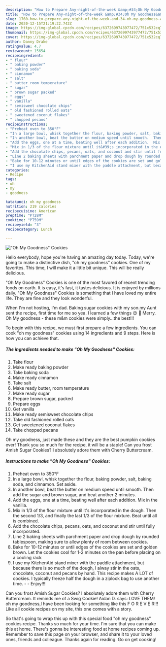 ```yaml
---
description: "How to Prepare Any-night-of-the-week &amp;#34;Oh My Goodness&amp;#34; Cookies"
title: "How to Prepare Any-night-of-the-week &amp;#34;Oh My Goodness&amp;#34; Cookies"
slug: 1760-how-to-prepare-any-night-of-the-week-and-34-oh-my-goodness-and-34-cookies
date: 2020-12-15T21:19:22.742Z
image: https://img-global.cpcdn.com/recipes/6372699743977472/751x532cq70/oh-my-goodness-cookies-recipe-main-photo.jpg
thumbnail: https://img-global.cpcdn.com/recipes/6372699743977472/751x532cq70/oh-my-goodness-cookies-recipe-main-photo.jpg
cover: https://img-global.cpcdn.com/recipes/6372699743977472/751x532cq70/oh-my-goodness-cookies-recipe-main-photo.jpg
author: Danny Drake
ratingvalue: 4.7
reviewcount: 15654
recipeingredient:
- " flour"
- " baking powder"
- " baking soda"
- " cinnamon"
- " salt"
- " butter room temperature"
- " sugar"
- " brown sugar packed"
- " eggs"
- " vanilla"
- " semisweet chocolate chips"
- " old fashioned rolled oats"
- " sweetened coconut flakes"
- " chopped pecans"
recipeinstructions:
- "Preheat oven to 350°F"
- "In a large bowl, whisk together the flour, baking powder, salt, baking soda, and cinnamon.  Set aside."
- "In another bowl, beat the butter on medium speed until smooth.  Then add the sugar and brown sugar, and beat another 2 minutes."
- "Add the eggs, one at a time, beating well after each addition.  Mix in the vanilla."
- "Mix in 1/3 of the flour mixture until it&#39;s incorporated in the dough.  Then the second 1/3, and finally the last 1/3 of the flour mixture.  Beat until all is combined."
- "Add the chocolate chips, pecans, oats, and coconut and stir until fully incorporated."
- "Line 2 baking sheets with parchment paper and drop dough by rounded tablespoon, making sure to allow plenty of room between cookies."
- "Bake for 10-12 minutes or until edges of the cookies are set and golden brown.  Let the cookies cool for 1-2 minutes on the pan before placing on a cooling rack"
- "I use my KitchenAid stand mixer with the paddle attachment, but because there is so much of the dough, I alway stir in the oats, chocolate, coconut and pecans by hand.  This recipe makes A LOT of cookies.  I typically freeze half the dough in a ziplock bag to use another time.  Enjoy!!!"
categories:
- Recipe
tags:
- oh
- my
- goodness

katakunci: oh my goodness 
nutrition: 219 calories
recipecuisine: American
preptime: "PT28M"
cooktime: "PT59M"
recipeyield: "3"
recipecategory: Lunch

---
```



![&#34;Oh My Goodness&#34; Cookies](https://img-global.cpcdn.com/recipes/6372699743977472/751x532cq70/oh-my-goodness-cookies-recipe-main-photo.jpg)

Hello everybody, hope you're having an amazing day today. Today, we're going to make a distinctive dish, &#34;oh my goodness&#34; cookies. One of my favorites. This time, I will make it a little bit unique. This will be really delicious.

&#34;Oh My Goodness&#34; Cookies is one of the most favored of recent trending foods on earth. It is easy, it's fast, it tastes delicious. It is enjoyed by millions daily. &#34;Oh My Goodness&#34; Cookies is something that I have loved my entire life. They are fine and they look wonderful.

When I&#39;m not hosting, I&#39;m dad. Baking sugar cookies with my son.my Aunt sent the recipe, first time for me so yea. I learned a few things 😉 🤣 Merry. Oh My goodness - these m&amp;m cookies were simply…the best!!!


To begin with this recipe, we must first prepare a few ingredients. You can cook &#34;oh my goodness&#34; cookies using 14 ingredients and 9 steps. Here is how you can achieve that.

<!--inarticleads1-->

##### The ingredients needed to make &#34;Oh My Goodness&#34; Cookies:

1. Take  flour
1. Make ready  baking powder
1. Take  baking soda
1. Make ready  cinnamon
1. Take  salt
1. Make ready  butter, room temperature
1. Make ready  sugar
1. Prepare  brown sugar, packed
1. Prepare  eggs
1. Get  vanilla
1. Make ready  semisweet chocolate chips
1. Take  old fashioned rolled oats
1. Get  sweetened coconut flakes
1. Take  chopped pecans


Oh my goodness, just made these and they are the best pumpkin cookies ever! Thank you so much for the recipe, it will be a staple! Can you frost Amish Sugar Cookies? I absolutely adore them with Cherry Buttercream. 

<!--inarticleads2-->

##### Instructions to make &#34;Oh My Goodness&#34; Cookies:

1. Preheat oven to 350°F
1. In a large bowl, whisk together the flour, baking powder, salt, baking soda, and cinnamon.  Set aside.
1. In another bowl, beat the butter on medium speed until smooth.  Then add the sugar and brown sugar, and beat another 2 minutes.
1. Add the eggs, one at a time, beating well after each addition.  Mix in the vanilla.
1. Mix in 1/3 of the flour mixture until it&#39;s incorporated in the dough.  Then the second 1/3, and finally the last 1/3 of the flour mixture.  Beat until all is combined.
1. Add the chocolate chips, pecans, oats, and coconut and stir until fully incorporated.
1. Line 2 baking sheets with parchment paper and drop dough by rounded tablespoon, making sure to allow plenty of room between cookies.
1. Bake for 10-12 minutes or until edges of the cookies are set and golden brown.  Let the cookies cool for 1-2 minutes on the pan before placing on a cooling rack
1. I use my KitchenAid stand mixer with the paddle attachment, but because there is so much of the dough, I alway stir in the oats, chocolate, coconut and pecans by hand.  This recipe makes A LOT of cookies.  I typically freeze half the dough in a ziplock bag to use another time. -  - Enjoy!!!


Can you frost Amish Sugar Cookies? I absolutely adore them with Cherry Buttercream. It reminds me of a Swig Cookie! Aidan D. says: LOVE THEM! oh my goodness,I have been looking for something like this F O R E V E R!!! Like all cookie recipes on my site, this one comes with a story. 

So that's going to wrap this up with this special food &#34;oh my goodness&#34; cookies recipe. Thanks so much for your time. I'm sure that you can make this at home. There's gonna be interesting food at home recipes coming up. Remember to save this page on your browser, and share it to your loved ones, friends and colleague. Thanks again for reading. Go on get cooking!
